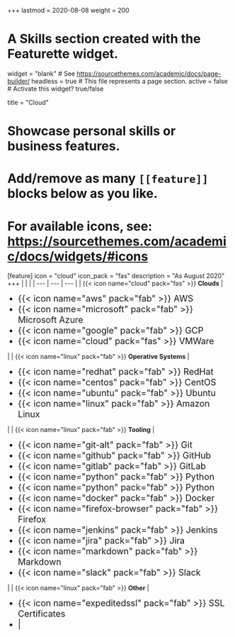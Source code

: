 +++
lastmod = 2020-08-08
weight = 200
# A Skills section created with the Featurette widget.
widget = "blank"  # See https://sourcethemes.com/academic/docs/page-builder/
headless = true  # This file represents a page section.
active = false  # Activate this widget? true/false

title = "Cloud"

# Showcase personal skills or business features.
#
# Add/remove as many `[[feature]]` blocks below as you like.
#
# For available icons, see: https://sourcethemes.com/academic/docs/widgets/#icons

[feature]
  icon = "cloud"
  icon_pack = "fas"
  description = "As August 2020"
+++
| | |
| --- | --- | --- |
| {{< icon name="cloud" pack="fas" >}} **Clouds** | <ul><span style="font-size:140%"><li>{{< icon name="aws" pack="fab" >}} AWS</li><li>{{< icon name="microsoft" pack="fab" >}} Microsoft Azure</li><li>{{< icon name="google" pack="fab" >}} GCP</li><li>{{< icon name="cloud" pack="fas" >}} VMWare</li></span></ul> |
| {{< icon name="linux" pack="fab" >}} **Operative Systems** | <ul><span style="font-size:140%"><li>{{< icon name="redhat" pack="fab" >}} RedHat</li><li>{{< icon name="centos" pack="fab" >}} CentOS</li><li>{{< icon name="ubuntu" pack="fab" >}} Ubuntu</li><li>{{< icon name="linux" pack="fab" >}} Amazon Linux</li></span></ul> |
| {{< icon name="linux" pack="fab" >}} **Tooling** | <ul><span style="font-size:140%"><li>{{< icon name="git-alt" pack="fab" >}} Git </li><li> {{< icon name="github" pack="fab" >}} GitHub </li><li>{{< icon name="gitlab" pack="fab" >}} GitLab</li><li>{{< icon name="python" pack="fab" >}} Python </li><li>{{< icon name="python" pack="fab" >}} Python </li><li>{{< icon name="docker" pack="fab" >}} Docker</li><li>{{< icon name="firefox-browser" pack="fab" >}} Firefox</li><li>{{< icon name="jenkins" pack="fab" >}} Jenkins</li> <li>{{< icon name="jira" pack="fab" >}} Jira</li> <li>{{< icon name="markdown" pack="fab" >}} Markdown </li>  <li> {{< icon name="slack" pack="fab" >}} Slack </li></span></ul> |
| {{< icon name="linux" pack="fab" >}} **Other** |  <ul><span style="font-size:140%"><li>{{< icon name="expeditedssl" pack="fab" >}} SSL Certificates </li><li> |
